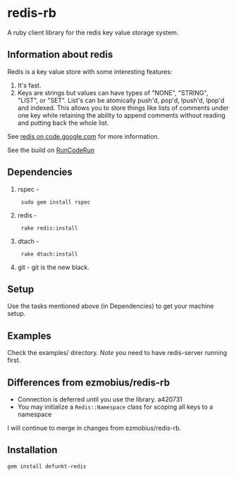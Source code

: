 # redis-rb

A ruby client library for the redis key value storage system.

## Information about redis

Redis is a key value store with some interesting features:
1. It's fast.
2. Keys are strings but values can have types of "NONE", "STRING", "LIST",  or "SET".  List's can be atomically push'd, pop'd, lpush'd, lpop'd and indexed.  This allows you to store things like lists of comments under one key while retaining the ability to append comments without reading and putting back the whole list.

See [redis on code.google.com](http://code.google.com/p/redis/wiki/README) for more information.

See the build on [RunCodeRun](http://runcoderun.com/defunkt/redis-rb)

## Dependencies

1. rspec -

		sudo gem install rspec

2. redis - 

		rake redis:install

2. dtach - 

		rake dtach:install

3. git - git is the new black.

## Setup

Use the tasks mentioned above (in Dependencies) to get your machine setup.

## Examples

Check the examples/ directory.  *Note* you need to have redis-server
running first.

## Differences from ezmobius/redis-rb

* Connection is deferred until you use the library. a420731
* You may initialize a `Redis::Namespace` class for scoping all keys
  to a namespace

I will continue to merge in changes from ezmobius/redis-rb.

## Installation

    gem install defunkt-redis
